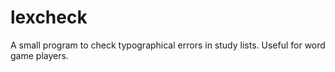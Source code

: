 # lexcheck
A small program to check typographical errors in study lists. Useful for word game players.
